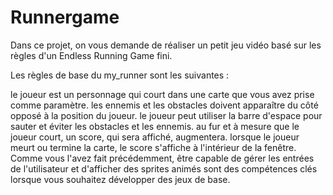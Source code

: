 # Runnergame
Dans ce projet, on vous demande de réaliser un petit jeu vidéo basé sur les règles d'un Endless Running Game fini.

Les règles de base du my_runner sont les suivantes :

le joueur est un personnage qui court dans une carte que vous avez prise comme paramètre.
les ennemis et les obstacles doivent apparaître du côté opposé à la position du joueur.
le joueur peut utiliser la barre d'espace pour sauter et éviter les obstacles et les ennemis.
au fur et à mesure que le joueur court, un score, qui sera affiché, augmentera.
lorsque le joueur meurt ou termine la carte, le score s'affiche à l'intérieur de la fenêtre.
Comme vous l'avez fait précédemment, être capable de gérer les entrées de l'utilisateur et d'afficher des sprites animés sont des compétences clés lorsque vous souhaitez développer des jeux de base.
